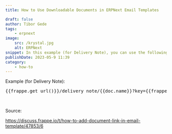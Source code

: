```yaml
---
title: How to Use Downloadable Documents in ERPNext Email Templates

draft: false
author: Tibor Gede
tags:
    - erpnext
image:
    src: /krystal.jpg
    alt: ERPNext
snippet: In this example (for Delivery Note), you can use the following code to include a link to download the document in your email template
publishDate: 2023-05-9 11:39
category:
    - how-to
---
```


<div class="ql-editor read-mode"><p>Example (for Delivery Note):</p><pre class="ql-code-block-container" spellcheck="false"><div class="ql-code-block">{{frappe.get_url()}}/delivery_note/{{doc.name}}?key={{frappe.get_doc(doc.doctype, doc.name).get_signature()}}</div></pre><p><br></p><p>Source:</p><p><a href="https://discuss.frappe.io/t/how-to-add-document-link-in-email-template/47853/6" rel="noopener noreferrer">https://discuss.frappe.io/t/how-to-add-document-link-in-email-template/47853/6</a> </p><p><br></p><p><br></p></div>
